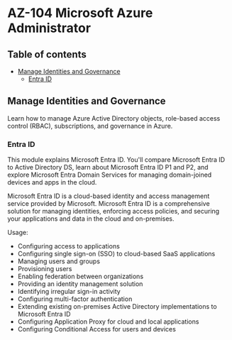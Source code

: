 # AZ-104 Microsoft Azure Administrator


## Table of contents

-   [Manage Identities and Governance](#manage-identities-and-governance)
    -   [Entra ID](#entra-id)

## Manage Identities and Governance
Learn how to manage Azure Active Directory objects, role-based access control (RBAC), subscriptions, and governance in Azure.

### Entra ID
This module explains Microsoft Entra ID. You'll compare Microsoft Entra ID to Active Directory DS, learn about Microsoft Entra ID P1 and P2, and explore Microsoft Entra Domain Services for managing domain-joined devices and apps in the cloud.

Microsoft Entra ID is a cloud-based identity and access management service provided by Microsoft. Microsoft Entra ID is a comprehensive solution for managing identities, enforcing access policies, and securing your applications and data in the cloud and on-premises.

Usage:
   * Configuring access to applications
   * Configuring single sign-on (SSO) to cloud-based SaaS applications
   * Managing users and groups
   * Provisioning users
   * Enabling federation between organizations
   * Providing an identity management solution
   * Identifying irregular sign-in activity
   * Configuring multi-factor authentication
   * Extending existing on-premises Active Directory implementations to Microsoft Entra ID
   * Configuring Application Proxy for cloud and local applications
   * Configuring Conditional Access for users and devices
